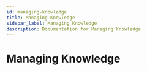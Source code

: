 ```yaml
---
id: managing-knowledge
title: Managing Knowledge
sidebar_label: Managing Knowledge
description: Documentation for Managing Knowledge
---
```


# Managing Knowledge

